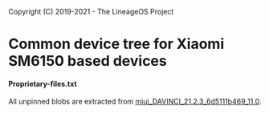 Copyright (C) 2019-2021 - The LineageOS Project

Common device tree for Xiaomi SM6150 based devices
==============

#### Proprietary-files.txt
All unpinned blobs are extracted from [miui_DAVINCI_21.2.3_6d5111b469_11.0](https://bigota.d.miui.com/21.2.3/miui_DAVINCI_21.2.3_6d5111b469_11.0.zip).
